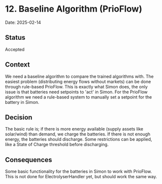 # 12. Baseline Algorithm (PrioFlow)

Date: 2025-02-14

## Status

Accepted

## Context

We need a baseline algorithm to compare the trained algorithms with. The easiest problem (distributing energy flows without markets) can be done through rule-based PrioFlow. This is exactly what Simon does, the only issue is that batteries need setpoints to 'act' in Simon. For the PrioFlow algorithm we need a rule-based system to manually set a setpoint for the battery in Simon.

## Decision

The basic rule is; if there is more energy available (supply assets like solar/wind) than demand, we charge the batteries. If there is not enough energy, the batteries should discharge. Some restrictions can be applied, like a State of Charge threshold before discharging.

## Consequences

Some basic functionality for the batteries in Simon to work with PrioFlow. This is not done for ElectrolyserHandler yet, but should work the same way.
